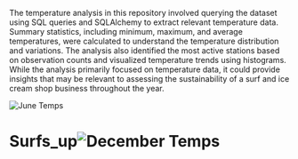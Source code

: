 
 The temperature analysis in this repository involved querying the dataset using SQL queries and SQLAlchemy to extract relevant temperature data. Summary statistics, including minimum, maximum, and average temperatures, were calculated to understand the temperature distribution and variations. The analysis also identified the most active stations based on observation counts and visualized temperature trends using histograms. While the analysis primarily focused on temperature data, it could provide insights that may be relevant to assessing the sustainability of a surf and ice cream shop business throughout the year.

![June Temps](https://github.com/Newlie2/Surfs_up/assets/115044466/4e9e8842-21e0-423c-8adc-4bfe7b0cbb7a)

# Surfs_up![December Temps](https://github.com/Newlie2/Surfs_up/assets/115044466/95ec08c5-718f-4736-a18b-d3c78798bcd6)
